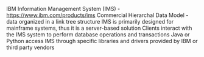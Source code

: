 IBM Information Management System (IMS) - https://www.ibm.com/products/ims
Commercial
Hierarchal Data Model - data organized in a link tree structure
IMS is primarily designed for mainframe systems, thus it is a server-based solution
Clients interact with the IMS system to perform database operations and transactions
Java or Python access IMS through specific libraries and drivers provided by IBM or third party vendors



